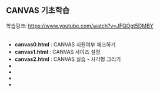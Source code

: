 ## CANVAS 기초학습
학습링크: https://www.youtube.com/watch?v=JFQOgt5DMBY <br><br>

<ul>
  <li> <b>canvas0.html</b> : CANVAS 지원여부 체크하기</li>
  <li> <b>canvas1.html</b> : CANVAS 사이즈 설정 </li>
  <li><b>canvas2.html</b> : CANVAS 실습 - 사각형 그리기 </li>
  <li></li>
  <li></li>
  <li></li>
  <li></li>
</ul>

